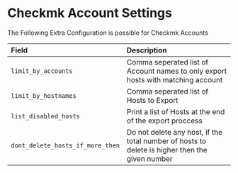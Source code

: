 # Checkmk Account Settings

The Following Extra Configuration is possible for Checkmk Accounts

| Field                            | Description                                                                                    |
| :------------------------------- | :--------------------------------------------------------------------------------------------- |
| `limit_by_accounts`              | Comma seperated list of Account names to only export hosts with matching account               |
| `limit_by_hostnames`             | Comma seperated list of Hosts to Export                                                        |
| `list_disabled_hosts `           | Print a list of Hosts at the end of the export proccess                                        |
| `dont_delete_hosts_if_more_then` | Do not delete any host, if the total number of hosts to delete is higher then the given number |

